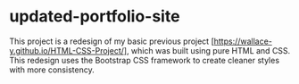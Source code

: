 # updated-portfolio-site

This project is a redesign of my basic previous project [https://wallace-y.github.io/HTML-CSS-Project/], which was built using pure HTML and CSS. This redesign uses the Bootstrap CSS framework to create cleaner styles with more consistency.